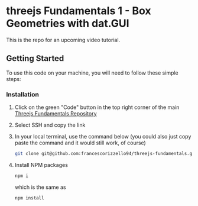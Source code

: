 # threejs Fundamentals 1 - Box Geometries with dat.GUI

This is the repo for an upcoming video tutorial.

<!-- GETTING STARTED -->
## Getting Started

To use this code on your machine, you will need to follow these simple steps:

### Installation

1. Click on the green "Code" button in the top right corner of the main [Threejs Fundamentals Repository](https://github.com/francescorizzello94/threejs-fundamentals)
2. Select SSH and copy the link
3. In your local terminal, use the command below (you could also just copy paste the command and it would still work, of course)
   ```sh
   git clone git@github.com:francescorizzello94/threejs-fundamentals.git
   ```
3. Install NPM packages
   ```sh
   npm i
   ```
   which is the same as
   
   ```sh
   npm install
   ```
